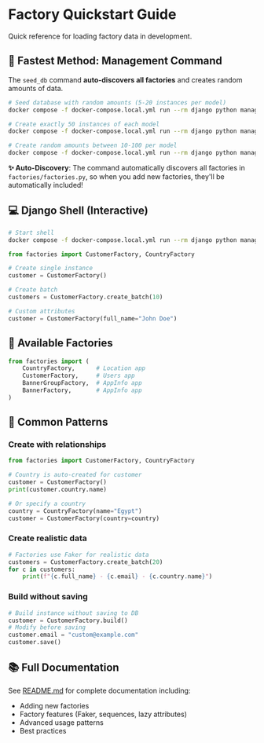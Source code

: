 # Factory Quickstart Guide

Quick reference for loading factory data in development.

## 🚀 Fastest Method: Management Command

The `seed_db` command **auto-discovers all factories** and creates random amounts of data.

```bash
# Seed database with random amounts (5-20 instances per model)
docker compose -f docker-compose.local.yml run --rm django python manage.py seed_db

# Create exactly 50 instances of each model
docker compose -f docker-compose.local.yml run --rm django python manage.py seed_db --count 50

# Create random amounts between 10-100 per model
docker compose -f docker-compose.local.yml run --rm django python manage.py seed_db --min 10 --max 100
```

**✨ Auto-Discovery**: The command automatically discovers all factories in `factories/factories.py`, so when you add new factories, they'll be automatically included!

## 💻 Django Shell (Interactive)

```bash
# Start shell
docker compose -f docker-compose.local.yml run --rm django python manage.py shell
```

```python
from factories import CustomerFactory, CountryFactory

# Create single instance
customer = CustomerFactory()

# Create batch
customers = CustomerFactory.create_batch(10)

# Custom attributes
customer = CustomerFactory(full_name="John Doe")
```

## 📝 Available Factories

```python
from factories import (
    CountryFactory,      # Location app
    CustomerFactory,     # Users app
    BannerGroupFactory,  # AppInfo app
    BannerFactory,       # AppInfo app
)
```

## 🔧 Common Patterns

### Create with relationships
```python
from factories import CustomerFactory, CountryFactory

# Country is auto-created for customer
customer = CustomerFactory()
print(customer.country.name)

# Or specify a country
country = CountryFactory(name="Egypt")
customer = CustomerFactory(country=country)
```

### Create realistic data
```python
# Factories use Faker for realistic data
customers = CustomerFactory.create_batch(20)
for c in customers:
    print(f"{c.full_name} - {c.email} - {c.country.name}")
```

### Build without saving
```python
# Build instance without saving to DB
customer = CustomerFactory.build()
# Modify before saving
customer.email = "custom@example.com"
customer.save()
```

## 📚 Full Documentation

See [README.md](README.md) for complete documentation including:
- Adding new factories
- Factory features (Faker, sequences, lazy attributes)
- Advanced usage patterns
- Best practices
